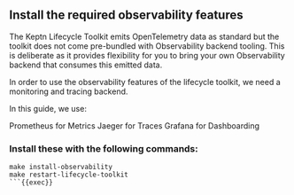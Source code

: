 <br>

## Install the required observability features

The Keptn Lifecycle Toolkit emits OpenTelemetry data as standard but the toolkit does not come pre-bundled with Observability backend tooling. This is deliberate as it provides flexibility for you to bring your own Observability backend that consumes this emitted data.

In order to use the observability features of the lifecycle toolkit, we need a monitoring and tracing backend.

In this guide, we use:

Prometheus for Metrics
Jaeger for Traces
Grafana for Dashboarding

### Install these with the following commands:

```
make install-observability
make restart-lifecycle-toolkit
```{{exec}}